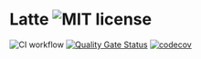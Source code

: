 # Latte ![MIT license](https://img.shields.io/badge/license-MIT-blue.svg)

![CI workflow](https://github.com/Julien-Pires/latte/actions/workflows/main.yml/badge.svg)
[![Quality Gate Status](https://sonarcloud.io/api/project_badges/measure?project=Julien-Pires_Latte&metric=alert_status)](https://sonarcloud.io/summary/new_code?id=Julien-Pires_Latte)
[![codecov](https://codecov.io/gh/Julien-Pires/Latte/branch/main/graph/badge.svg?token=UMAHTTJWYR)](https://codecov.io/gh/Julien-Pires/Latte)